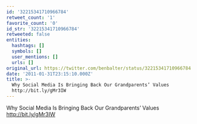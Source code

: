 ```yaml
---
id: '32215341710966784'
retweet_count: '1'
favorite_count: '0'
id_str: '32215341710966784'
retweeted: false
entities:
  hashtags: []
  symbols: []
  user_mentions: []
  urls: []
original_url: https://twitter.com/benbalter/status/32215341710966784
date: '2011-01-31T23:15:10.000Z'
title: >-
  Why Social Media Is Bringing Back Our Grandparents’ Values
  http://bit.ly/gMr3IW
---
```


Why Social Media Is Bringing Back Our Grandparents’ Values http://bit.ly/gMr3IW